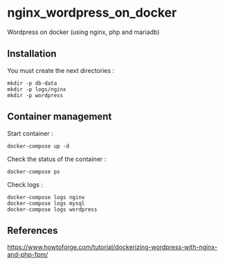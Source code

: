 # nginx_wordpress_on_docker
Wordpress on docker (using nginx, php and mariadb)

## Installation

You must create the next directories :

    mkdir -p db-data
    mkdir -p logs/nginx
    mkdir -p wordpress
    
## Container management

Start container :
   
    docker-compose up -d
   
Check the status of the container :

    docker-compose ps
    
Check logs :

    docker-compose logs nginx
    docker-compose logs mysql
    docker-compose logs wordpress

## References

https://www.howtoforge.com/tutorial/dockerizing-wordpress-with-nginx-and-php-fpm/
